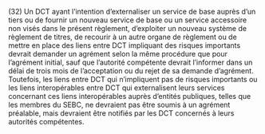 (32) Un DCT ayant l’intention d’externaliser un service de base auprès d’un tiers ou de fournir un nouveau service de base ou un service accessoire non visés dans le présent règlement, d’exploiter un nouveau système de règlement de titres, de recourir à un autre organe de règlement ou de mettre en place des liens entre DCT impliquant des risques importants devrait demander un agrément selon la même procédure que pour l’agrément initial, sauf que l’autorité compétente devrait l’informer dans un délai de trois mois de l’acceptation ou du rejet de sa demande d’agrément. Toutefois, les liens entre DCT qui n’impliquent pas de risques importants ou les liens interopérables entre DCT qui externalisent leurs services concernant ces liens interopérables auprès d’entités publiques, telles que les membres du SEBC, ne devraient pas être soumis à un agrément préalable, mais devraient être notifiés par les DCT concernés à leurs autorités compétentes.